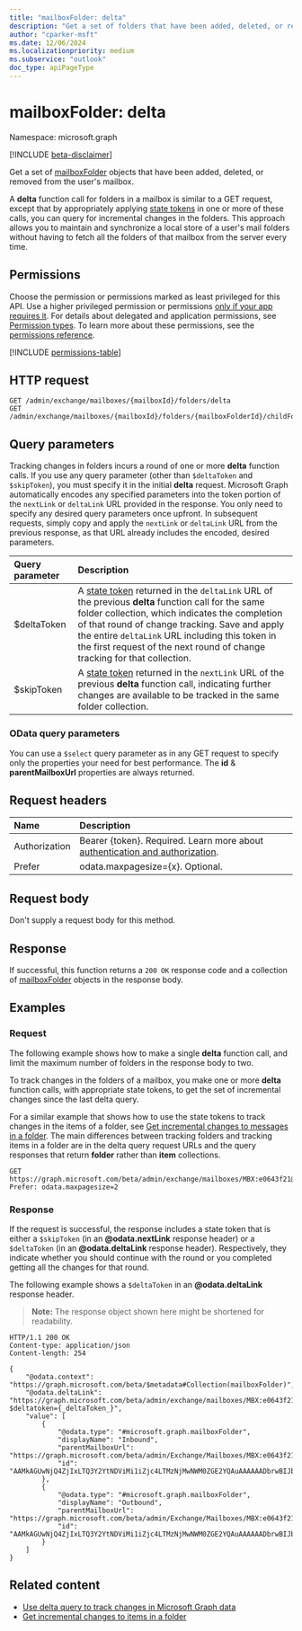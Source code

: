 ```yaml
---
title: "mailboxFolder: delta"
description: "Get a set of folders that have been added, deleted, or removed from the user's mailbox."
author: "cparker-msft"
ms.date: 12/06/2024
ms.localizationpriority: medium
ms.subservice: "outlook"
doc_type: apiPageType
---
```


# mailboxFolder: delta

Namespace: microsoft.graph

[!INCLUDE [beta-disclaimer](../../includes/beta-disclaimer.md)]

Get a set of [mailboxFolder](../resources/mailboxfolder.md) objects that have been added, deleted, or removed from the user's mailbox.

A **delta** function call for folders in a mailbox is similar to a GET request, except that by appropriately applying [state tokens](/graph/delta-query-overview) in one or more of these calls, you can query for incremental changes in the folders. This approach allows you to maintain and synchronize a local store of a user's mail folders without having to fetch all the folders of that mailbox from the server every time.

## Permissions

Choose the permission or permissions marked as least privileged for this API. Use a higher privileged permission or permissions [only if your app requires it](/graph/permissions-overview#best-practices-for-using-microsoft-graph-permissions). For details about delegated and application permissions, see [Permission types](/graph/permissions-overview#permission-types). To learn more about these permissions, see the [permissions reference](/graph/permissions-reference).

<!-- {
  "blockType": "permissions",
  "name": "mailboxfolder-delta-permissions"
}
-->
[!INCLUDE [permissions-table](../includes/permissions/mailboxfolder-delta-permissions.md)]

## HTTP request

<!-- {
  "blockType": "ignored"
}
-->
``` http
GET /admin/exchange/mailboxes/{mailboxId}/folders/delta
GET /admin/exchange/mailboxes/{mailboxId}/folders/{mailboxFolderId}/childFolders/delta
```

## Query parameters

Tracking changes in folders incurs a round of one or more **delta** function calls. If you use any query parameter (other than `$deltaToken` and `$skipToken`), you must specify it in the initial **delta** request. Microsoft Graph automatically encodes any specified parameters into the token portion of the `nextLink` or `deltaLink` URL provided in the response. You only need to specify any desired query parameters once upfront. In subsequent requests, simply copy and apply the `nextLink` or `deltaLink` URL from the previous response, as that URL already includes the encoded, desired parameters.

| Query parameter|Description|
|:----------------|:--------|
| $deltaToken|A [state token](/graph/delta-query-overview) returned in the `deltaLink` URL of the previous **delta** function call for the same folder collection, which indicates the completion of that round of change tracking. Save and apply the entire `deltaLink` URL including this token in the first request of the next round of change tracking for that collection.|
| $skipToken|A [state token](/graph/delta-query-overview) returned in the `nextLink` URL of the previous **delta** function call, indicating further changes are available to be tracked in the same folder collection.|

### OData query parameters

You can use a `$select` query parameter as in any GET request to specify only the properties your need for best performance. The **id** & **parentMailboxUrl** properties are always returned.

## Request headers

|Name|Description|
|:---|:---|
|Authorization|Bearer {token}. Required. Learn more about [authentication and authorization](/graph/auth/auth-concepts).|
|Prefer|odata.maxpagesize={x}. Optional.|

## Request body

Don't supply a request body for this method.

## Response

If successful, this function returns a `200 OK` response code and a collection of [mailboxFolder](../resources/mailboxfolder.md) objects in the response body.

## Examples

### Request

The following example shows how to make a single **delta** function call, and limit the maximum number of folders in the response body to two.

To track changes in the folders of a mailbox, you make one or more **delta** function calls, with appropriate state tokens, to get the set of incremental changes since the last delta query.

For a similar example that shows how to use the state tokens to track changes in the items of a folder, see [Get incremental changes to messages in a folder](/graph/delta-query-messages). The main differences between tracking folders and tracking items in a folder are in the delta query request URLs and the query responses that return **folder** rather than **item** collections.

<!-- {
  "blockType": "request",
  "name": "mailboxfolderthis.delta"
  "sampleKeys": ["MBX:e0643f21@a7809c93"]
}
-->
``` http
GET https://graph.microsoft.com/beta/admin/exchange/mailboxes/MBX:e0643f21@a7809c93/folders/delta
Prefer: odata.maxpagesize=2
```

### Response

If the request is successful, the response includes a state token that is either a `$skipToken` (in an **@odata.nextLink** response header) or a `$deltaToken` (in an **@odata.deltaLink** response header). Respectively, they indicate whether you should continue with the round or you completed getting all the changes for that round.

The following example shows a `$deltaToken` in an **@odata.deltaLink** response header.

>**Note:** The response object shown here might be shortened for readability.
<!-- {
  "blockType": "response",
  "truncated": true,
  "@odata.type": "Collection(Microsoft.OutlookServices.mailboxFolder)"
}
-->
``` http
HTTP/1.1 200 OK
Content-type: application/json
Content-length: 254

{
    "@odata.context": "https://graph.microsoft.com/beta/$metadata#Collection(mailboxFolder)",
    "@odata.deltaLink": "https://graph.microsoft.com/beta/admin/exchange/mailboxes/MBX:e0643f21@a7809c93/folders/delta?$deltatoken={_deltaToken_}",
    "value": [
        {
            "@odata.type": "#microsoft.graph.mailboxFolder",
            "displayName": "Inbound",
            "parentMailboxUrl": "https://graph.microsoft.com/beta/admin/Exchange/Mailboxes/MBX:e0643f21@a7809c93",
            "id": "AAMkAGUwNjQ4ZjIxLTQ3Y2YtNDViMi1iZjc4LTMzNjMwNWM0ZGE2YQAuAAAAAADbrwBIJbBSTKolRbhHUzSHAQCQ2fKdhq8oSKEDSVrdi3lRAAACgfP9AAA="
        },
        {
            "@odata.type": "#microsoft.graph.mailboxFolder",
            "displayName": "Outbound",
            "parentMailboxUrl": "https://graph.microsoft.com/beta/admin/Exchange/Mailboxes/MBX:e0643f21@a7809c93",
            "id": "AAMkAGUwNjQ4ZjIxLTQ3Y2YtNDViMi1iZjc4LTMzNjMwNWM0ZGE2YQAuAAAAAADbrwBIJbBSTKolRbhHUzSHAQCQ2fKdhq8oSKEDSVrdi3lRAAACgfP_AAA="
        }
    ]
}
```

## Related content
- [Use delta query to track changes in Microsoft Graph data](/graph/delta-query-overview)
- [Get incremental changes to items in a folder](./mailboxitem-delta.md)
